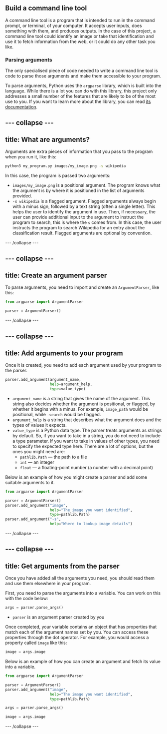 ## Build a command line tool
A command line tool is a program that is intended to run in the command prompt, or terminal, of your computer. It accepts user inputs, does something with them, and produces outputs. In the case of this project, a command line tool could identify an image or take that identification and use it to fetch information from the web, or it could do any other task you like.

### Parsing arguments
The only specialised piece of code needed to write a command line tool is code to parse those arguments and make them accessible to your program.

To parse arguments, Python uses the `argparse` library, which is built into the language. While there is a lot you can do with this library, this project only addresses a small number of the features that are likely to be of the most use to you. If you want to learn more about the library, you can read [its documentation](https://docs.python.org/3/library/argparse.html).

--- collapse ---
---
title: What are arguments?
---

Arguments are extra pieces of information that you pass to the program when you run it, like this:

```bash
python3 my_program.py images/my_image.png -s wikipedia
```

In this case, the program is passed two arguments:
 + `images/my_image.png` is a positional argument. The program knows what the argument is by where it is positioned in the list of arguments provided.
 + `-s wikipedia` is a flagged argument. Flagged arguments always begin with a minus sign, followed by a text string (often a single letter). This helps the user to identify the argument in use. Then, if necessary, the user can provide additional input to the argument to instruct the program to search, this is where the `s` comes from. In this case, the user instructs the program to search Wikipedia for an entry about the classification result. Flagged arguments are optional by convention.

--- /collapse ---

--- collapse ---
---
title: Create an argument parser
---

To parse arguments, you need to import and create an `ArgumentParser`, like this:

```python
from argparse import ArgumentParser

parser = ArgumentParser()
```
--- /collapse ---

--- collapse ---
---
title: Add arguments to your program
---

Once it is created, you need to add each argument used by your program to the parser.
```python
parser.add_argument(argument_name,
                    help=argument_help,
                    type=value_type)
```
 + `argument_name` is a string that gives the name of the argument. This string also decides whether the argument is positional, or flagged, by whether it begins with a minus. For example, `image_path` would be positional, while `-search` would be flagged.
 + `argument_help` is a string that describes what the argument does and the types of values it expects.
 + `value_type` is a Python data type. The parser treats arguments as strings by default. So, if you want to take in a string, you do not need to include a type parameter. If you want to take in values of other types, you need to specify the expected type here. There are a lot of options, but the ones you might need are:
    + `pathlib.Path` — the path to a file
    + `int` — an integer
    + `float` — a floating-point number (a number with a decimal point)

Below is an example of how you might create a parser and add some suitable arguments to it.

```python
from argparse import ArgumentParser

parser = ArgumentParser()
parser.add_argument("image",
                    help="The image you want identified",
                    type=pathlib.Path)
parser.add_argument("-s",
                    help="Where to lookup image details")
```
--- /collapse ---

--- collapse ---
---
title: Get arguments from the parser
---
Once you have added all the arguments you need, you should read them and use them elsewhere in your program.

First, you need to parse the arguments into a variable. You can work on this with the code below:

```python
args = parser.parse_args()
```
+ `parser` is an argument parser created by you

Once completed, your variable contains an object that has properties that match each of the argument names set by you. You can access these properties through the dot operator. For example, you would access a property called `image` like this:

```python
image = args.image
```

Below is an example of how you can create an argument and fetch its value into a variable.

```python
from argparse import ArgumentParser

parser = ArgumentParser()
parser.add_argument("image",
                    help="The image you want identified",
                    type=pathlib.Path)

args = parser.parse_args()

image = args.image
```
--- /collapse ---
